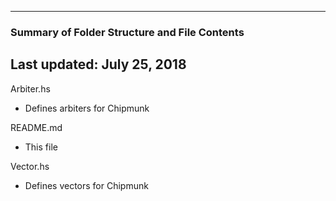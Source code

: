 --------------------------------------------------
### Summary of Folder Structure and File Contents
Last updated: July 25, 2018
--------------------------------------------------

Arbiter.hs 
  - Defines arbiters for Chipmunk
  
README.md
  - This file
  
Vector.hs
  - Defines vectors for Chipmunk